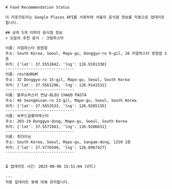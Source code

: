 
    # Food Recommendation Status

    이 리포지토리는 Google Places API를 사용하여 서울의 음식점 정보를 자동으로 업데이트합니다.

    ## 상위 5개 이하의 음식점 정보
    > 오늘의 추천 음식 : 크림파스타

	이름: 리얼파스타 망원점
	주소: South Korea, Seoul, Mapo-gu, Donggyo-ro 9-gil, 28 리얼파스타 망원점 1층
	위치: {'lat': 37.5551042, 'lng': 126.9101338}
	------------------------------
	이름: restAURUM
	주소: 32 Donggyo-ro 15-gil, Mapo-gu, Seoul, South Korea
	위치: {'lat': 37.5561296, 'lng': 126.9141531}
	------------------------------
	이름: 블루쇼파스타 연남-BLEU CHAUD PASTA
	주소: 46 Seongmisan-ro 23-gil, Mapo-gu, Seoul, South Korea
	위치: {'lat': 37.5653533, 'lng': 126.9205135}
	------------------------------
	이름: 씨푸드살롱마레스타
	주소: 203-19 Donggyo-dong, Mapo-gu, Seoul, South Korea
	위치: {'lat': 37.5571943, 'lng': 126.9206651}
	------------------------------
	이름: 최다이닝
	주소: South Korea, Seoul, Mapo-gu, Sangam-dong, 1259 2층
	위치: {'lat': 37.5776599, 'lng': 126.8967427}
	------------------------------


    ⏳ 업데이트 시간: 2025-08-06 15:51:04 (UTC)

    ---
    자동 업데이트 봇에 의해 관리됩니다.
    